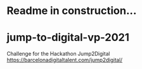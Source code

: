
# Readme in construction...
# jump-to-digital-vp-2021
Challenge for the Hackathon Jump2Digital  https://barcelonadigitaltalent.com/jump2digital/

